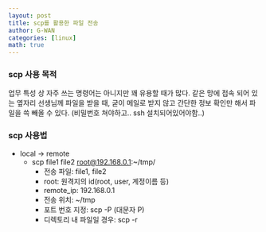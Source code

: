 ```yaml
---
layout: post
title: scp를 활용한 파일 전송
author: G-WAN
categories: [linux]
math: true
---
```


### scp 사용 목적
업무 특성 상 자주 쓰는 명령어는 아니지만 꽤 유용할 때가 많다.
같은 망에 접속 되어 있는 옆자리 선생님께 파일을 받을 때,
굳이 메일로 받지 않고 간단한 정보 확인만 해서 파일을 쓱 빼올 수 있다.
(비밀번호 쳐야하고.. ssh 설치되어있어야함..)

### scp 사용법
- local -> remote
    - scp file1 file2 root@192.168.0.1:~/tmp/
        - 전송 파일: file1, file2
        - root: 원격지의 id(root, user, 계정이름 등)
        - remote_ip: 192.168.0.1
        - 전송 위치: ~/tmp
        - 포트 번호 지정: scp -P (대문자 P)
        - 디렉토리 내 파일일 경우: scp -r        